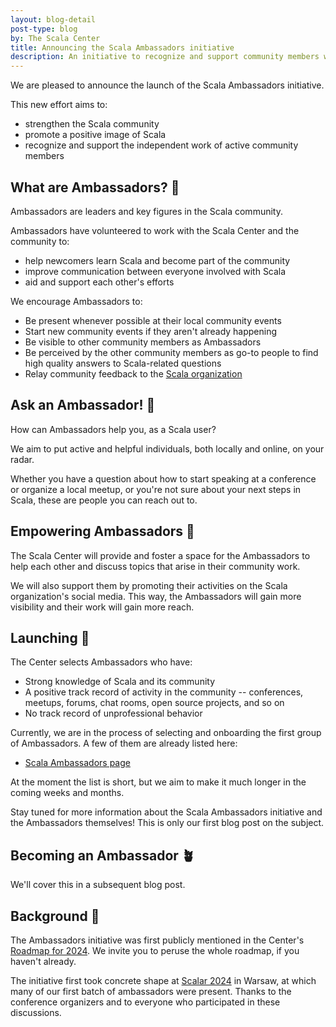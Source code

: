 ```yaml
---
layout: blog-detail
post-type: blog
by: The Scala Center
title: Announcing the Scala Ambassadors initiative
description: An initiative to recognize and support community members who contribute back.
---
```


We are pleased to announce the launch of the Scala Ambassadors initiative.

This new effort aims to:

* strengthen the Scala community
* promote a positive image of Scala
* recognize and support the independent work of active community members

## What are Ambassadors? 🤔

Ambassadors are leaders and key figures in the Scala community.

Ambassadors have volunteered to work with the Scala Center and the community to:

* help newcomers learn Scala and become part of the community
* improve communication between everyone involved with Scala
* aid and support each other's efforts

We encourage Ambassadors to:

* Be present whenever possible at their local community events
* Start new community events if they aren't already happening
* Be visible to other community members as Ambassadors
* Be perceived by the other community members as go-to people to find high quality answers to Scala-related questions
* Relay community feedback to the [Scala organization](https://scala-lang.org/community/#whos-behind-scala)

## Ask an Ambassador! 🙋

How can Ambassadors help you, as a Scala user?

We aim to put active and helpful individuals, both locally and online, on your radar.

Whether you have a question about how to start speaking at a conference or organize a local meetup, or you're not sure about your next steps in Scala, these are people you can reach out to.

## Empowering Ambassadors 💪

The Scala Center will provide and foster a space for the Ambassadors to help each other and discuss topics that arise in their community work.

We will also support them by promoting their activities on the Scala organization's social media. This way, the Ambassadors will gain more visibility and their work will gain more reach.

## Launching 🚀

The Center selects Ambassadors who have:

* Strong knowledge of Scala and its community
* A positive track record of activity in the community -- conferences, meetups, forums, chat rooms, open source projects, and so on
* No track record of unprofessional behavior

Currently, we are in the process of selecting and onboarding the first group of Ambassadors. A few of them are already listed here:

* [Scala Ambassadors page](https://scala-lang.org/ambassadors)

At the moment the list is short, but we aim to make it much longer in the coming weeks and months.

Stay tuned for more information about the Scala Ambassadors initiative and the Ambassadors themselves! This is only our first blog post on the subject.

## Becoming an Ambassador 🪴

We'll cover this in a subsequent blog post.

## Background 📔

The Ambassadors initiative was first publicly mentioned in the Center's [Roadmap for 2024](https://www.scala-lang.org/blog/2024/02/06/scala-center-2024-roadmap.html). We invite you to peruse the whole roadmap, if you haven't already.

The initiative first took concrete shape at [Scalar 2024](https://www.scalar-conf.com) in Warsaw, at which many of our first batch of ambassadors were present. Thanks to the conference organizers and to everyone who participated in these discussions.
